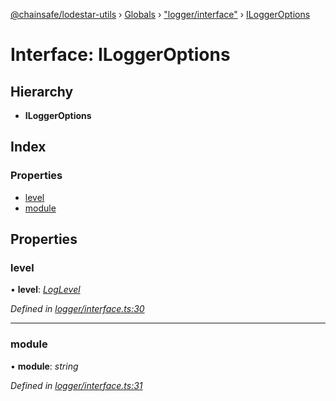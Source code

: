 [@chainsafe/lodestar-utils](../README.md) › [Globals](../globals.md) › ["logger/interface"](../modules/_logger_interface_.md) › [ILoggerOptions](_logger_interface_.iloggeroptions.md)

# Interface: ILoggerOptions

## Hierarchy

* **ILoggerOptions**

## Index

### Properties

* [level](_logger_interface_.iloggeroptions.md#level)
* [module](_logger_interface_.iloggeroptions.md#module)

## Properties

###  level

• **level**: *[LogLevel](../enums/_logger_interface_.loglevel.md)*

*Defined in [logger/interface.ts:30](https://github.com/ChainSafe/lodestar/blob/9eb50dc78/packages/lodestar-utils/src/logger/interface.ts#L30)*

___

###  module

• **module**: *string*

*Defined in [logger/interface.ts:31](https://github.com/ChainSafe/lodestar/blob/9eb50dc78/packages/lodestar-utils/src/logger/interface.ts#L31)*
